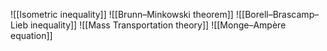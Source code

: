 ![[Isometric inequality]]
![[Brunn–Minkowski theorem]]
![[Borell–Brascamp–Lieb inequality]]
![[Mass Transportation theory]]
![[Monge–Ampère equation]]